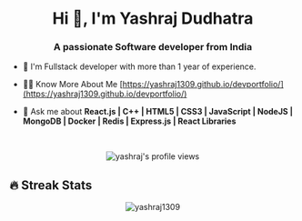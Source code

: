 <h1 align="center">Hi 👋, I'm Yashraj Dudhatra</h1>
<h3 align="center">A passionate Software developer from India</h3>

- 🌱 I'm Fullstack developer with more than 1 year of experience.

- 👨‍💻 Know More About Me [https://yashraj1309.github.io/devportfolio/](https://yashraj1309.github.io/devportfolio/)

- 💬 Ask me about **React.js | C++ | HTML5 | CSS3 | JavaScript | NodeJS | MongoDB | Docker | Redis | Express.js | React Libraries**


<br>
<p align="center"> <img src="https://komarev.com/ghpvc/?username=yashraj1309&label=Yashraj's%20Profile%20Views%20&color=dc143c&style=plastic" alt="yashraj's profile views" /> </p>

## 🔥 Streak Stats

<p align="center"><img align="center" src="https://github-readme-streak-stats.herokuapp.com/?user=yashraj1309&theme=algolia" alt="yashraj1309" /></p>
